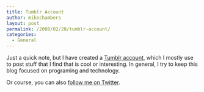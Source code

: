 ```yaml
---
title: Tumblr Account
author: mikechambers
layout: post
permalink: /2008/02/20/tumblr-account/
categories:
  - General
---
```



Just a quick note, but I have created a [Tumblr account][1], which I mostly use to post stuff that I find that is cool or interesting. In general, I try to keep this blog focused on programing and technology.

Or course, you can also [follow me on Twitter][2].

 [1]: http://mikechambers.tumblr.com/
 [2]: http://www.twitter.com/mesh/
